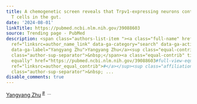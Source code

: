 ```yaml
---
title: A chemogenetic screen reveals that Trpv1-expressing neurons control regulatory
  T cells in the gut.
date: '2024-08-01'
linkTitle: https://pubmed.ncbi.nlm.nih.gov/39088603
source: Trending page - PubMed
description: <span class="authors-list-item "><a class="full-name" href="https://pubmed.ncbi.nlm.nih.gov/?term=Zhu+Y&amp;cauthor_id=39088603"
  ref="linksrc=author_name_link" data-ga-category="search" data-ga-action="author_link"
  data-ga-label="Yangyang Zhu">Yangyang Zhu</a><sup class="equal-contrib-container"><span
  class="author-sup-separator">&nbsp;</span><a class="equal-contrib" title="Contributed
  equally" href="https://pubmed.ncbi.nlm.nih.gov/39088603#full-view-equal-contrib-explanation"
  ref="linksrc=author_equal_contrib">#</a></sup><sup class="affiliation-links"><span
  class="author-sup-separator">&nbsp; ...
disable_comments: true
---
```

<span class="authors-list-item "><a class="full-name" href="https://pubmed.ncbi.nlm.nih.gov/?term=Zhu+Y&amp;cauthor_id=39088603" ref="linksrc=author_name_link" data-ga-category="search" data-ga-action="author_link" data-ga-label="Yangyang Zhu">Yangyang Zhu</a><sup class="equal-contrib-container"><span class="author-sup-separator">&nbsp;</span><a class="equal-contrib" title="Contributed equally" href="https://pubmed.ncbi.nlm.nih.gov/39088603#full-view-equal-contrib-explanation" ref="linksrc=author_equal_contrib">#</a></sup><sup class="affiliation-links"><span class="author-sup-separator">&nbsp; ...